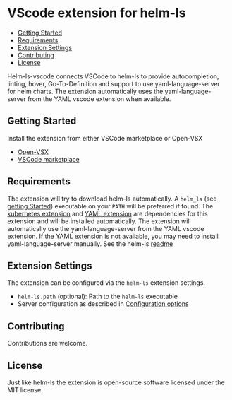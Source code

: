 # VScode extension for helm-ls

<!-- vim-markdown-toc GFM -->

- [Getting Started](#getting-started)
- [Requirements](#requirements)
- [Extension Settings](#extension-settings)
- [Contributing](#contributing)
- [License](#license)

<!-- vim-markdown-toc -->

Helm-ls-vscode connects VSCode to helm-ls to provide autocompletion, linting, hover, Go-To-Definition and support to use yaml-language-server for helm charts. The extension automatically uses the yaml-language-server from the YAML vscode extension when available.

## Getting Started

Install the extension from either VSCode marketplace or Open-VSX

- [Open-VSX](https://open-vsx.org/extension/helm-ls/helm-ls)
- [VSCode marketplace](https://marketplace.visualstudio.com/items?itemName=helm-ls.helm-ls)

## Requirements

The extension will try to download helm-ls automatically.
A `helm_ls` (see [getting Started](https://github.com/mrjosh/helm-ls/#getting-started)) executable on your `PATH` will be preferred if found.
The [kubernetes extension](https://github.com/vscode-kubernetes-tools/vscode-kubernetes-tools) and [YAML extension](https://github.com/redhat-developer/vscode-yaml) are dependencies for this extension and will be installed automatically.
The extension will automatically use the yaml-language-server from the YAML vscode extension. If the YAML extension is not available, you may need to install yaml-language-server manually. See the helm-ls [readme](https://github.com/mrjosh/helm-ls/?tab=readme-ov-file#integration-with-yaml-language-server)

## Extension Settings

The extension can be configured via the `helm-ls` extension settings.

- `helm-ls.path` (optional): Path to the `helm-ls` executable
- Server configuration as described in [Configuration options](https://github.com/mrjosh/helm-ls/?tab=readme-ov-file#configuration-options)

## Contributing

Contributions are welcome.

## License

Just like helm-ls the extension is open-source software licensed under the MIT license.
